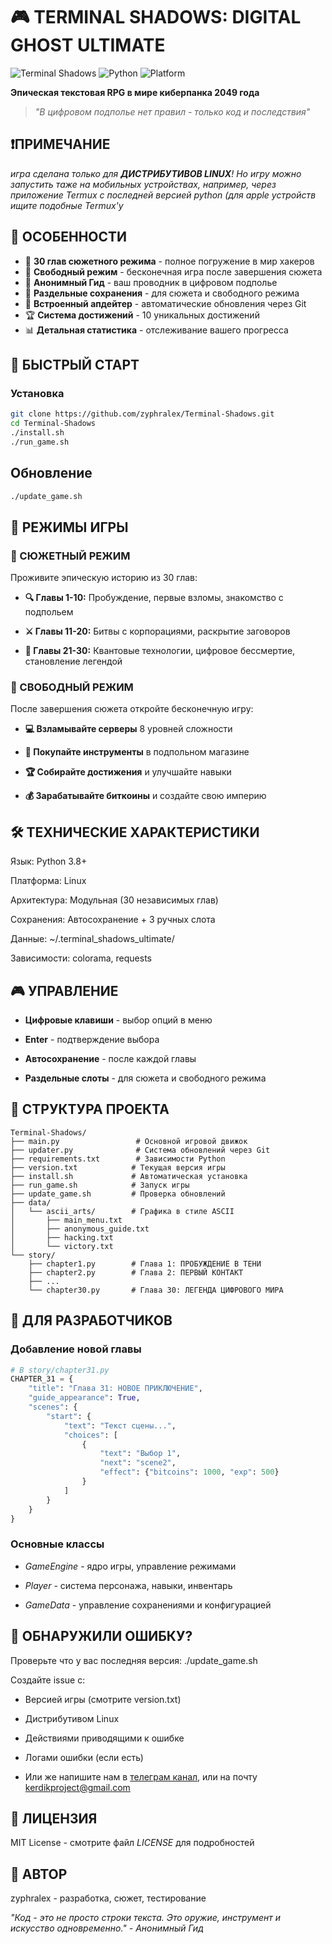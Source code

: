 # 🎮 TERMINAL SHADOWS: DIGITAL GHOST ULTIMATE

![Terminal Shadows](https://img.shields.io/badge/Version-2.0-blue)
![Python](https://img.shields.io/badge/Python-3.8+-green)
![Platform](https://img.shields.io/badge/Platform-Linux%20%7C%20macOS-lightgrey)

**Эпическая текстовая RPG в мире киберпанка 2049 года**

> *"В цифровом подполье нет правил - только код и последствия"*

## ❗ПРИМЕЧАНИЕ

*игра сделана только для **ДИСТРИБУТИВОВ LINUX**! Но игру можно запустить таже на мобильных устройствах, например, через приложение Termux с последней версией python (для apple устройств ищите подобные Termux'у*

## 🌟 ОСОБЕННОСТИ

- 📖 **30 глав сюжетного режима** - полное погружение в мир хакеров
- 🎯 **Свободный режим** - бесконечная игра после завершения сюжета
- 🤖 **Анонимный Гид** - ваш проводник в цифровом подполье
- 💾 **Раздельные сохранения** - для сюжета и свободного режима
- 🔄 **Встроенный апдейтер** - автоматические обновления через Git
- 🏆 **Система достижений** - 10 уникальных достижений
- 📊 **Детальная статистика** - отслеживание вашего прогресса

## 🚀 БЫСТРЫЙ СТАРТ

### Установка
```bash
git clone https://github.com/zyphralex/Terminal-Shadows.git
cd Terminal-Shadows
./install.sh
./run_game.sh
```

## Обновление
```bash
./update_game.sh
```

## 🎯 РЕЖИМЫ ИГРЫ

### 📖 СЮЖЕТНЫЙ РЕЖИМ
Проживите эпическую историю из 30 глав:

- **🔍 Главы 1-10:** Пробуждение, первые взломы, знакомство с подпольем

- **⚔️ Главы 11-20:** Битвы с корпорациями, раскрытие заговоров

- **🧠 Главы 21-30:** Квантовые технологии, цифровое бессмертие, становление легендой

### 🎯 СВОБОДНЫЙ РЕЖИМ
После завершения сюжета откройте бесконечную игру:

- **💻 Взламывайте серверы** 8 уровней сложности

- **🛒 Покупайте инструменты** в подпольном магазине

- **🏆 Собирайте достижения** и улучшайте навыки

- **💰 Зарабатывайте биткоины** и создайте свою империю

## 🛠️ ТЕХНИЧЕСКИЕ ХАРАКТЕРИСТИКИ

Язык: Python 3.8+

Платформа: Linux

Архитектура: Модульная (30 независимых глав)

Сохранения: Автосохранение + 3 ручных слота

Данные: ~/.terminal_shadows_ultimate/

Зависимости: colorama, requests

## 🎮 УПРАВЛЕНИЕ

- **Цифровые клавиши** - выбор опций в меню

- **Enter** - подтверждение выбора

- **Автосохранение** - после каждой главы

- **Раздельные слоты** - для сюжета и свободного режима

## 📁 СТРУКТУРА ПРОЕКТА
```text
Terminal-Shadows/
├── main.py                 # Основной игровой движок
├── updater.py              # Система обновлений через Git
├── requirements.txt        # Зависимости Python
├── version.txt            # Текущая версия игры
├── install.sh             # Автоматическая установка
├── run_game.sh            # Запуск игры
├── update_game.sh         # Проверка обновлений
├── data/
│   └── ascii_arts/        # Графика в стиле ASCII
│       ├── main_menu.txt
│       ├── anonymous_guide.txt
│       ├── hacking.txt
│       └── victory.txt
└── story/
    ├── chapter1.py        # Глава 1: ПРОБУЖДЕНИЕ В ТЕНИ
    ├── chapter2.py        # Глава 2: ПЕРВЫЙ КОНТАКТ
    ├── ...
    └── chapter30.py       # Глава 30: ЛЕГЕНДА ЦИФРОВОГО МИРА
```

## 🔧 ДЛЯ РАЗРАБОТЧИКОВ

### Добавление новой главы
```python
# В story/chapter31.py
CHAPTER_31 = {
    "title": "Глава 31: НОВОЕ ПРИКЛЮЧЕНИЕ",
    "guide_appearance": True,
    "scenes": {
        "start": {
            "text": "Текст сцены...",
            "choices": [
                {
                    "text": "Выбор 1", 
                    "next": "scene2",
                    "effect": {"bitcoins": 1000, "exp": 500}
                }
            ]
        }
    }
}
```

### Основные классы
- *GameEngine* - ядро игры, управление режимами

- *Player* - система персонажа, навыки, инвентарь

- *GameData* - управление сохранениями и конфигурацией

## 🐛 ОБНАРУЖИЛИ ОШИБКУ?
Проверьте что у вас последняя версия: ./update_game.sh

Создайте issue с:

- Версией игры (смотрите version.txt)

- Дистрибутивом Linux

- Действиями приводящими к ошибке

- Логами ошибки (если есть)

- Или же напишите нам в [телеграм канал](url), или на почту kerdikproject@gmail.com

## 📄 ЛИЦЕНЗИЯ
MIT License - смотрите файл *LICENSE* для подробностей

## 👥 АВТОР
zyphralex - разработка, сюжет, тестирование


*"Код - это не просто строки текста. Это оружие, инструмент и искусство одновременно." - Анонимный Гид*
